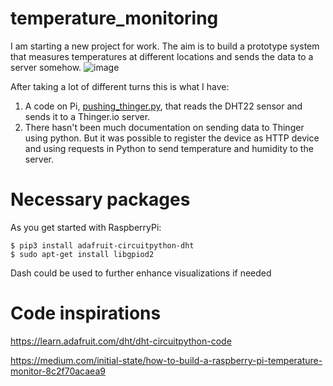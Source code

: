 # temperature_monitoring
I am starting a new project for work. The aim is to build a prototype system that measures temperatures at different locations and sends the data to a server somehow.
![image](https://user-images.githubusercontent.com/122089762/214335789-120866fd-caeb-47df-a798-37151508be02.png)

After taking a lot of different turns this is what I have:
1. A code on Pi, [pushing_thinger.py](https://github.com/rmonishc/temperature_monitoring/blob/main/pushing_thinger.py), that reads the DHT22 sensor and sends it to a Thinger.io server.
2. There hasn't been much documentation on sending data to Thinger using python. But it was possible to register the device as HTTP device and using requests in Python to send temperature and humidity to the server.

# Necessary packages
As you get started with RaspberryPi:
```
$ pip3 install adafruit-circuitpython-dht
$ sudo apt-get install libgpiod2
```



Dash could be used to further enhance visualizations if needed

# Code inspirations

https://learn.adafruit.com/dht/dht-circuitpython-code

https://medium.com/initial-state/how-to-build-a-raspberry-pi-temperature-monitor-8c2f70acaea9
